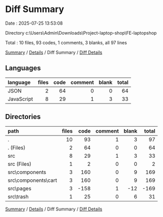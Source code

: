# Diff Summary

Date : 2025-07-25 13:53:08

Directory c:\\Users\\Admin\\Downloads\\Project-laptop-shop\\FE-laptopshop

Total : 10 files,  93 codes, 1 comments, 3 blanks, all 97 lines

[Summary](results.md) / [Details](details.md) / Diff Summary / [Diff Details](diff-details.md)

## Languages
| language | files | code | comment | blank | total |
| :--- | ---: | ---: | ---: | ---: | ---: |
| JSON | 2 | 64 | 0 | 0 | 64 |
| JavaScript | 8 | 29 | 1 | 3 | 33 |

## Directories
| path | files | code | comment | blank | total |
| :--- | ---: | ---: | ---: | ---: | ---: |
| . | 10 | 93 | 1 | 3 | 97 |
| . (Files) | 2 | 64 | 0 | 0 | 64 |
| src | 8 | 29 | 1 | 3 | 33 |
| src (Files) | 1 | 2 | 0 | 0 | 2 |
| src\\components | 3 | 160 | 0 | 9 | 169 |
| src\\components\\cart | 3 | 160 | 0 | 9 | 169 |
| src\\pages | 3 | -158 | 1 | -12 | -169 |
| src\\trash | 1 | 25 | 0 | 6 | 31 |

[Summary](results.md) / [Details](details.md) / Diff Summary / [Diff Details](diff-details.md)